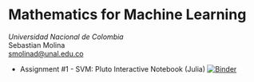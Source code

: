 # Mathematics for Machine Learning
*Universidad Nacional de Colombia*\
Sebastian Molina  \
[smolinad@unal.edu.co](mailto:smolinad@unal.edu.co)

- Assignment #1 - SVM: Pluto Interactive Notebook (Julia) [![Binder](https://mybinder.org/badge_logo.svg)](https://hub.gke2.mybinder.org/user/fonsp-pluto-on-binder-2oolsvr5/pluto/edit?id=4e219618-bbd2-11ed-2503-7fbc8286d3e4&token=Yu6QGTbdTXiHwWp8kE1hyw)
